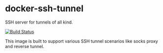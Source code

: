 # docker-ssh-tunnel

SSH server for tunnels of all kind.

[![Build Status](https://travis-ci.org/andreashug/docker-ssh-tunnel.svg?branch=master)](https://travis-ci.org/andreashug/docker-ssh-tunnel)

This image is built to support various SSH tunnel scenarios like socks proxy and reverse tunnel.
